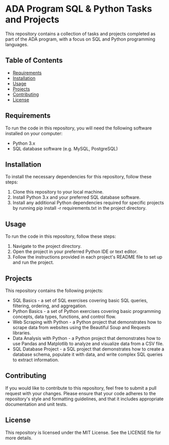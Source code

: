 # ADA Program SQL & Python Tasks and Projects
This repository contains a collection of tasks and projects completed as part of the ADA program, with a focus on SQL and Python programming languages.

## Table of Contents

- [Requirements](#requirements)
- [Installation](#installation)
- [Usage](#usage)
- [Projects](#projects)
- [Contributing](#contributing)
- [License](#license)


## Requirements

To run the code in this repository, you will need the following software installed on your computer:

- Python 3.x
- SQL database software (e.g. MySQL, PostgreSQL)

## Installation

To install the necessary dependencies for this repository, follow these steps:

1. Clone this repository to your local machine.
2. Install Python 3.x and your preferred SQL database software.
3. Install any additional Python dependencies required for specific projects by running pip install -r requirements.txt in the project directory.

## Usage

To run the code in this repository, follow these steps:

1. Navigate to the project directory.
2. Open the project in your preferred Python IDE or text editor.
3. Follow the instructions provided in each project's README file to set up and run the project.

## Projects

This repository contains the following projects:

- SQL Basics - a set of SQL exercises covering basic SQL queries, filtering, ordering, and aggregation.
- Python Basics - a set of Python exercises covering basic programming concepts, data types, functions, and control flow.
- Web Scraping with Python - a Python project that demonstrates how to scrape data from websites using the Beautiful Soup and Requests libraries.
- Data Analysis with Python - a Python project that demonstrates how to use Pandas and Matplotlib to analyze and visualize data from a CSV file.
- SQL Database Project - a SQL project that demonstrates how to create a database schema, populate it with data, and write complex SQL queries to extract information.

## Contributing

If you would like to contribute to this repository, feel free to submit a pull request with your changes. Please ensure that your code adheres to the repository's style and formatting guidelines, and that it includes appropriate documentation and unit tests.

## License
This repository is licensed under the MIT License. See the LICENSE file for more details.
